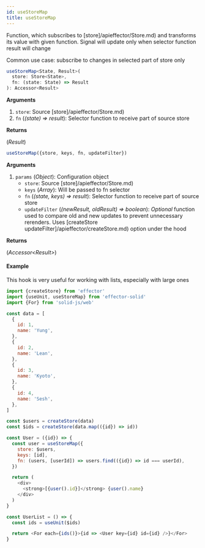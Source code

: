 ```yaml
---
id: useStoreMap
title: useStoreMap
---
```


Function, which subscribes to [store]/apieffector/Store.md) and transforms its value with given function. Signal will update only when selector function result will change

Common use case: subscribe to changes in selected part of store only

```ts
useStoreMap<State, Result>(
  store: Store<State>,
  fn: (state: State) => Result
): Accessor<Result>
```

**Arguments**

1. `store`: Source [store]/apieffector/Store.md)
2. `fn` (_(state) => result_): Selector function to receive part of source store

**Returns**

(_Result_)

```ts
useStoreMap({store, keys, fn, updateFilter})
```

**Arguments**

1. `params` (_Object_): Configuration object
   - `store`: Source [store]/apieffector/Store.md)
   - `keys` (_Array_): Will be passed to fn selector
   - `fn` (_(state, keys) => result_): Selector function to receive part of source store
   - `updateFilter` (_(newResult, oldResult) => boolean_): _Optional_ function used to compare old and new updates to prevent unnecessary rerenders. Uses [createStore updateFilter]/apieffector/createStore.md) option under the hood

**Returns**

(_Accessor<Result\>_)

#### Example

This hook is very useful for working with lists, especially with large ones

```js
import {createStore} from 'effector'
import {useUnit, useStoreMap} from 'effector-solid'
import {For} from 'solid-js/web'

const data = [
  {
    id: 1,
    name: 'Yung',
  },
  {
    id: 2,
    name: 'Lean',
  },
  {
    id: 3,
    name: 'Kyoto',
  },
  {
    id: 4,
    name: 'Sesh',
  },
]

const $users = createStore(data)
const $ids = createStore(data.map(({id}) => id))

const User = ({id}) => {
  const user = useStoreMap({
    store: $users,
    keys: [id],
    fn: (users, [userId]) => users.find(({id}) => id === userId),
  })

  return (
    <div>
      <strong>[{user().id}]</strong> {user().name}
    </div>
  )
}

const UserList = () => {
  const ids = useUnit($ids)

  return <For each={ids()}>{id => <User key={id} id={id} />}</For>
}
```
